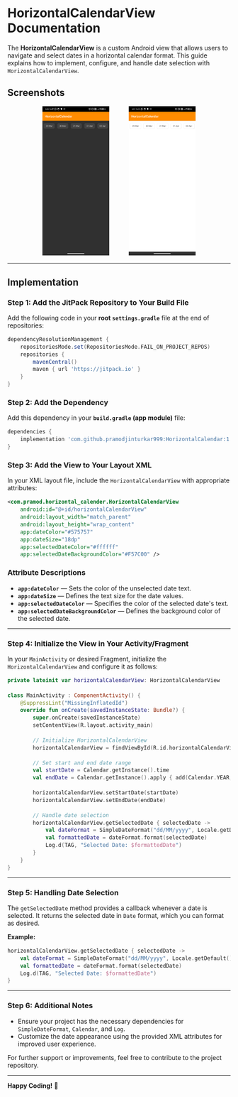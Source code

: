 # HorizontalCalendarView Documentation

The **HorizontalCalendarView** is a custom Android view that allows users to navigate and select dates in a horizontal calendar format. This guide explains how to implement, configure, and handle date selection with `HorizontalCalendarView`.


## Screenshots

<p align="center">
  <img src="assets/screen_2.png" width="30%" style="margin-right: 40px;" />
  <img src="assets/screen_1.png" width="30%" />
</p>



---

## Implementation

### Step 1: Add the JitPack Repository to Your Build File
Add the following code in your **root `settings.gradle`** file at the end of repositories:

```gradle
dependencyResolutionManagement {
    repositoriesMode.set(RepositoriesMode.FAIL_ON_PROJECT_REPOS)
    repositories {
        mavenCentral()
        maven { url 'https://jitpack.io' }
    }
}
```

### Step 2: Add the Dependency
Add this dependency in your **`build.gradle` (app module)** file:

```gradle
dependencies {
    implementation 'com.github.pramodjinturkar999:HorizontalCalendar:1.0.1'
}
```

### Step 3: Add the View to Your Layout XML
In your XML layout file, include the `HorizontalCalendarView` with appropriate attributes:

```xml
<com.pramod.horizontal_calender.HorizontalCalendarView
    android:id="@+id/horizontalCalendarView"
    android:layout_width="match_parent"
    android:layout_height="wrap_content"
    app:dateColor="#575757"
    app:dateSize="18dp"
    app:selectedDateColor="#ffffff"
    app:selectedDateBackgroundColor="#F57C00" />
```

### Attribute Descriptions
- **`app:dateColor`** — Sets the color of the unselected date text.
- **`app:dateSize`** — Defines the text size for the date values.
- **`app:selectedDateColor`** — Specifies the color of the selected date's text.
- **`app:selectedDateBackgroundColor`** — Defines the background color of the selected date.

---

### Step 4: Initialize the View in Your Activity/Fragment
In your `MainActivity` or desired Fragment, initialize the `HorizontalCalendarView` and configure it as follows:

```kotlin
private lateinit var horizontalCalendarView: HorizontalCalendarView

class MainActivity : ComponentActivity() {
    @SuppressLint("MissingInflatedId")
    override fun onCreate(savedInstanceState: Bundle?) {
        super.onCreate(savedInstanceState)
        setContentView(R.layout.activity_main)

        // Initialize HorizontalCalendarView
        horizontalCalendarView = findViewById(R.id.horizontalCalendarView)

        // Set start and end date range
        val startDate = Calendar.getInstance().time
        val endDate = Calendar.getInstance().apply { add(Calendar.YEAR, 1) }.time

        horizontalCalendarView.setStartDate(startDate)
        horizontalCalendarView.setEndDate(endDate)

        // Handle date selection
        horizontalCalendarView.getSelectedDate { selectedDate ->
            val dateFormat = SimpleDateFormat("dd/MM/yyyy", Locale.getDefault())
            val formattedDate = dateFormat.format(selectedDate)
            Log.d(TAG, "Selected Date: $formattedDate")
        }
    }
}
```

---

### Step 5: Handling Date Selection
The `getSelectedDate` method provides a callback whenever a date is selected. It returns the selected date in `Date` format, which you can format as desired.

**Example:**

```kotlin
horizontalCalendarView.getSelectedDate { selectedDate ->
    val dateFormat = SimpleDateFormat("dd/MM/yyyy", Locale.getDefault())
    val formattedDate = dateFormat.format(selectedDate)
    Log.d(TAG, "Selected Date: $formattedDate")
}
```

---

### Step 6: Additional Notes
- Ensure your project has the necessary dependencies for `SimpleDateFormat`, `Calendar`, and `Log`.
- Customize the date appearance using the provided XML attributes for improved user experience.

For further support or improvements, feel free to contribute to the project repository.

---
**Happy Coding!** 🚀

